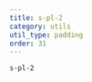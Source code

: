 ```yaml
---
title: s-pl-2
category: utils
util_type: padding
order: 31
---
```

<div class="s-pl-2">
  <code>s-pl-2</code>
</div>